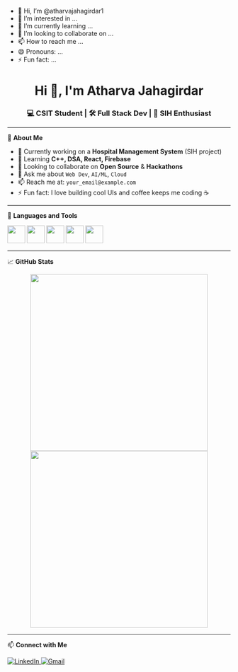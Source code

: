 - 👋 Hi, I’m @atharvajahagirdar1
- 👀 I’m interested in ...
- 🌱 I’m currently learning ...
- 💞️ I’m looking to collaborate on ...
- 📫 How to reach me ...
- 😄 Pronouns: ...
- ⚡ Fun fact: ...

<!---
atharvajahagirdar1/atharvajahagirdar1 is a ✨ special ✨ repository because its `README.md` (this file) appears on your GitHub profile.
You can click the Preview link to take a look at your changes.
--->

<h1 align="center">Hi 👋, I'm Atharva Jahagirdar</h1>
<h3 align="center">💻 CSIT Student | 🛠️ Full Stack Dev | 🚀 SIH Enthusiast</h3>

---

🌟 **About Me**
- 🔭 Currently working on a **Hospital Management System** (SIH project)
- 🌱 Learning **C++, DSA, React, Firebase**
- 👯 Looking to collaborate on **Open Source** & **Hackathons**
- 💬 Ask me about `Web Dev`, `AI/ML`, `Cloud`
- 📫 Reach me at: `your_email@example.com`
- ⚡ Fun fact: I love building cool UIs and coffee keeps me coding ☕

---

🧰 **Languages and Tools**

<p align="left">
  <img src="https://cdn.jsdelivr.net/gh/devicons/devicon/icons/cplusplus/cplusplus-original.svg" width="40"/>
  <img src="https://cdn.jsdelivr.net/gh/devicons/devicon/icons/javascript/javascript-original.svg" width="40"/>
  <img src="https://cdn.jsdelivr.net/gh/devicons/devicon/icons/react/react-original.svg" width="40"/>
  <img src="https://cdn.jsdelivr.net/gh/devicons/devicon/icons/firebase/firebase-plain.svg" width="40"/>
  <img src="https://cdn.jsdelivr.net/gh/devicons/devicon/icons/nodejs/nodejs-original.svg" width="40"/>
</p>

---

📈 **GitHub Stats**

<p align="center">
  <img src="https://github-readme-stats.vercel.app/api?username=your-username&show_icons=true&theme=radical" width="400"/>
  <img src="https://github-readme-streak-stats.herokuapp.com?user=your-username&theme=radical" width="400"/>
</p>

---

📫 **Connect with Me**

<p>
  <a href="https://www.linkedin.com/in/your-profile/" target="_blank">
    <img alt="LinkedIn" src="https://img.shields.io/badge/LinkedIn-blue?logo=linkedin&logoColor=white" />
  </a>
  <a href="mailto:your_email@example.com">
    <img alt="Gmail" src="https://img.shields.io/badge/Gmail-red?logo=gmail&logoColor=white" />
  </a>
</p>

